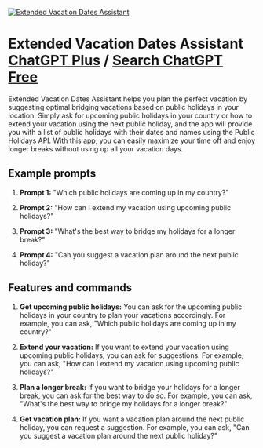 
[![Extended Vacation Dates Assistant](https://files.oaiusercontent.com/file-5UFXYKnWmrgCPeuZf5SDAZKw?se=2123-10-17T11%3A12%3A50Z&sp=r&sv=2021-08-06&sr=b&rscc=max-age%3D31536000%2C%20immutable&rscd=attachment%3B%20filename%3Df349e7d7-67ec-48d2-a20e-86c26d550521.png&sig=Ea76QhE1wdW9nLsEWt%2BSkCdWgieaNd3NLc8rQ25UgGc%3D)](https://chat.openai.com/g/g-6TtqFALcr-extended-vacation-dates-assistant)

# Extended Vacation Dates Assistant [ChatGPT Plus](https://chat.openai.com/g/g-6TtqFALcr-extended-vacation-dates-assistant) / [Search ChatGPT Free](https://gptcall.net/index.html#/?search=Extended%20Vacation%20Dates%20Assistant)

Extended Vacation Dates Assistant helps you plan the perfect vacation by suggesting optimal bridging vacations based on public holidays in your location. Simply ask for upcoming public holidays in your country or how to extend your vacation using the next public holiday, and the app will provide you with a list of public holidays with their dates and names using the Public Holidays API. With this app, you can easily maximize your time off and enjoy longer breaks without using up all your vacation days.

## Example prompts

1. **Prompt 1:** "Which public holidays are coming up in my country?"

2. **Prompt 2:** "How can I extend my vacation using upcoming public holidays?"

3. **Prompt 3:** "What's the best way to bridge my holidays for a longer break?"

4. **Prompt 4:** "Can you suggest a vacation plan around the next public holiday?"

## Features and commands

1. **Get upcoming public holidays:** You can ask for the upcoming public holidays in your country to plan your vacations accordingly. For example, you can ask, "Which public holidays are coming up in my country?"

2. **Extend your vacation:** If you want to extend your vacation using upcoming public holidays, you can ask for suggestions. For example, you can ask, "How can I extend my vacation using upcoming public holidays?"

3. **Plan a longer break:** If you want to bridge your holidays for a longer break, you can ask for the best way to do so. For example, you can ask, "What's the best way to bridge my holidays for a longer break?"

4. **Get vacation plan:** If you want a vacation plan around the next public holiday, you can request a suggestion. For example, you can ask, "Can you suggest a vacation plan around the next public holiday?"


